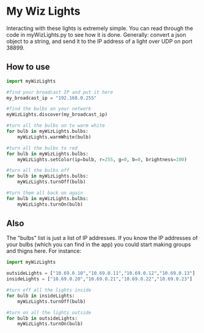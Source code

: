# My Wiz Lights

Interacting with these lights is extremely simple.  You can read through the code in myWizLights.py to see how it is done.
Generally: convert a json object to a string, and send it to the IP address of a light over UDP on port 38899.

## How to use

```python
import myWizLights

#find your broadcast IP and put it here
my_broadcast_ip = "192.168.0.255" 

#find the bulbs on your network
myWizLights.discover(my_broadcast_ip)

#turn all the bulbs on to warm white
for bulb in myWizLights.bulbs:
	myWizLights.warmWhite(bulb)

#turn all the bulbs to red
for bulb in myWizLights.bulbs:
	myWizLights.setColor(ip=bulb, r=255, g=0, b=0, brightness=100)

#turn all the bulbs off
for bulb in myWizLights.bulbs:
	myWizLights.turnOff(bulb)

#turn them all back on again
for bulb in myWizLights.bulbs:
	myWizLights.turnOn(bulb)
```

## Also
The "bulbs" list is just a list of IP addresses.  If you know the IP addresses of your bulbs (which you can find in the app) you could start making groups and thigns here.
For instance:

```python
import myWizLights

outsideLights = ["10.69.0.10","10.69.0.11","10.69.0.12","10.69.0.13"]
insideLights = ["10.69.0.20","10.69.0.21","10.69.0.22","10.69.0.23"]

#turn off all the lights inside
for bulb in insideLights:
	myWizLights.turnOff(bulb)

#turn on all the lights outside
for bulb in outsideLights:
	myWizLights.turnOn(bulb)
